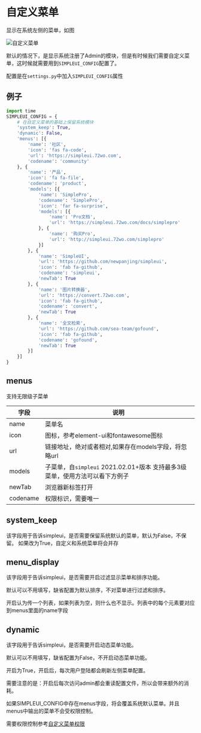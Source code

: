
# 自定义菜单

显示在系统左侧的菜单，如图

![自定义菜单](/menu.png)

默认的情况下，是显示系统注册了Admin的模块，但是有时候我们需要自定义菜单，这时候就需要用到`SIMPLEUI_CONFIG`配置了。

配置是在`settings.py`中加入`SIMPLEUI_CONFIG`属性



## 例子

```python
import time
SIMPLEUI_CONFIG = {
    # 在自定义菜单的基础上保留系统模块
    'system_keep': True,
    'dynamic': False,
    'menus': [{
        'name': '社区',
        'icon': 'fas fa-code',
        'url': 'https://simpleui.72wo.com',
        'codename': 'community'
    }, {
        'name': '产品',
        'icon': 'fa fa-file',
        'codename': 'product',
        'models': [{
            'name': 'SimplePro',
            'codename': 'SimplePro',
            'icon': 'far fa-surprise',
            'models': [{
                'name': 'Pro文档',
                'url': 'https://simpleui.72wo.com/docs/simplepro'
            }, {
                'name': '购买Pro',
                'url': 'http://simpleui.72wo.com/simplepro'
            }]
        }, {
            'name': 'SimpleUI',
            'url': 'https://github.com/newpanjing/simpleui',
            'icon': 'fab fa-github',
            'codename': 'simpleui',
            'newTab': True
        }, {
            'name': '图片转换器',
            'url': 'https://convert.72wo.com',
            'icon': 'fab fa-github',
            'codename': 'convert',
            'newTab': True
        }, {
            'name': '全文检索',
            'url': 'https://github.com/sea-team/gofound',
            'icon': 'fab fa-github',
            'codename': 'gofound',
            'newTab': True
        }]
    }]
}
```

## menus

支持无限级子菜单

|字段|说明|
|---|---|
|name|菜单名|
|icon|图标，参考element-ui和fontawesome图标|
|url|链接地址，绝对或者相对,如果存在models字段，将忽略url|
|models|子菜单，自`simpleui` 2021.02.01+版本 支持最多3级菜单，使用方法可以看下方例子|
|newTab|浏览器新标签打开|
|codename|权限标识，需要唯一|


## system_keep

该字段用于告诉simpleui，是否需要保留系统默认的菜单，默认为False，不保留。
如果改为True，自定义和系统菜单将会并存

## menu_display
该字段用于告诉simpleui，是否需要开启过滤显示菜单和排序功能。

默认可以不用填写，缺省配置为默认排序，不对菜单进行过滤和排序。

开启认为传一个列表，如果列表为空，则什么也不显示。列表中的每个元素要对应到menus里面的name字段

## dynamic 

该字段用于告诉simpleui，是否需要开启动态菜单功能。

默认可以不用填写，缺省配置为False，不开启动态菜单功能。

开启为True，开启后，每次用户登陆都会刷新左侧菜单配置。

需要注意的是：开启后每次访问admin都会重读配置文件，所以会带来额外的消耗。

如果SIMPLEUI_CONFIG中存在menus字段，将会覆盖系统默认菜单。并且menus中输出的菜单不会受权限控制。

需要权限控制参考[自定义菜单权限](./permissions.md)
